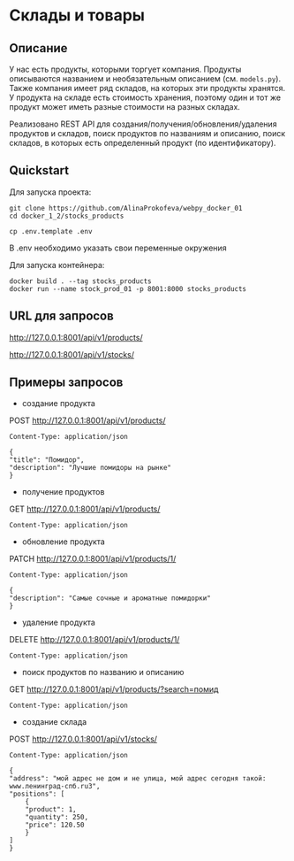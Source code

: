 # Склады и товары

## Описание

У нас есть продукты, которыми торгует компания. Продукты описываются названием и необязательным описанием 
(см. `models.py`). Также компания имеет ряд складов, на которых эти продукты хранятся. У продукта на складе
есть стоимость хранения, поэтому один и тот же продукт может иметь разные стоимости на разных складах.

Реализовано REST API для создания/получения/обновления/удаления продуктов и складов, поиск продуктов по 
названиям и описанию, поиск складов, в которых есть определенный продукт (по идентификатору).



## Quickstart

Для запуска проекта:

    git clone https://github.com/AlinaProkofeva/webpy_docker_01
    cd docker_1_2/stocks_products

    cp .env.template .env

В .env необходимо указать свои переменные окружения

Для запуска контейнера:

    docker build . --tag stocks_products 
    docker run --name stock_prod_01 -p 8001:8000 stocks_products

## URL для запросов

http://127.0.0.1:8001/api/v1/products/

http://127.0.0.1:8001/api/v1/stocks/

## Примеры запросов

* создание продукта

POST http://127.0.0.1:8001/api/v1/products/

    Content-Type: application/json

    {
    "title": "Помидор",
    "description": "Лучшие помидоры на рынке"
    }


* получение продуктов

GET http://127.0.0.1:8001/api/v1/products/

    Content-Type: application/json


* обновление продукта

PATCH http://127.0.0.1:8001/api/v1/products/1/

    Content-Type: application/json

    {
    "description": "Самые сочные и ароматные помидорки"
    }

* удаление продукта

DELETE http://127.0.0.1:8001/api/v1/products/1/

    Content-Type: application/json

* поиск продуктов по названию и описанию

GET http://127.0.0.1:8001/api/v1/products/?search=помид

    Content-Type: application/json

* создание склада

POST http://127.0.0.1:8001/api/v1/stocks/

    Content-Type: application/json

    {
    "address": "мой адрес не дом и не улица, мой адрес сегодня такой: www.ленинград-спб.ru3",
    "positions": [
        {
        "product": 1,
        "quantity": 250,
        "price": 120.50
        }
    ]
    }
